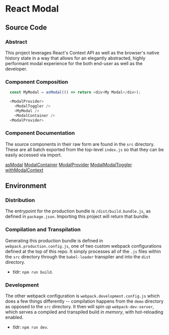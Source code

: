 # React Modal

## Source Code

### Abstract

This project leverages React's Context API as well as the browser's native history state in a way that allows for an elegantly abstracted, highly performant modal experience for the both end-user as well as the developer.

### Component Composition

```javascript
  const MyModal = asModal(() => return <div>My Modal</div>);

  <ModalProvider>
    <ModalToggler />
    <MyModal />
    <ModalContainer />
  <ModalProvider>
```

### Component Documentation

The source components in their raw form are found in the `src` directory. These are all batch exported from the top-level `index.js` so that they can be easily accessed via import.

[asModal](/src/asModal/README.md)
[ModalContainer](/src/ModalContainer/README.md)
[ModalProvider](/src/ModalProvider/README.md)
[ModalModalToggler](/src/ModalToggler/README.md)
[withModalContext](/src/withModalContext/README.md)

## Environment

### Distribution

The entrypoint for the production bundle is `/dist/build.bundle.js`, as defined in `package.json`. Importing this project will return that bundle.

### Compilation and Transpilation

Generating this production bundle is defined in `webpack.production.config.js`, one of two custom webpack configurations defined at the top of this repo. It simply processes all of the `.js` files within the `src` directory through the `babel-loader` transpiler and into the `dist` directory.

  - tldr: `npm run build`.

### Development

The other webpack configuration is `webpack.development.config.js` which does a few things differently -- compilation happens from the `demo` directory as opposed to the `src` directory. It then will spin up `webpack-dev-server`, which serves a compiled and transpiled build _in memory_, with hot-reloading enabled.

  - tldr: `npm run dev`.
